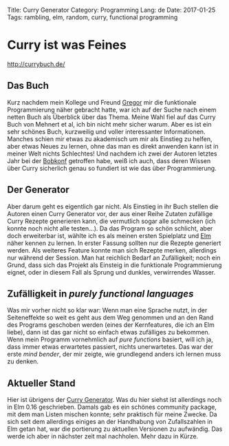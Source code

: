 Title: Curry Generator
Category: Programming
Lang: de
Date: 2017-01-25
Tags: rambling, elm, random, curry, functional programming

# Curry ist was Feines
http://currybuch.de/
## Das Buch
Kurz nachdem mein Kollege und Freund [Gregor](www.gregor.codes) mir die funktionale Programmierung näher gebracht hatte, war ich auf der Suche nach einem netten Buch als Überblick über das Thema. Meine Wahl fiel auf das Curry Buch von Mehnert et al, ich bin nicht mehr sicher warum. Aber es ist ein sehr schönes Buch, kurzweilig und voller interessanter Informationen. Manches schien mir etwas zu akademisch um mir als Einstieg zu helfen, aber etwas Neues zu lernen, ohne das man es direkt anwenden kann ist in meiner Welt nichts Schlechtes! Und nachdem ich zwei der Autoren letztes Jahr bei der [Bobkonf]() getroffen habe, weiß ich auch, dass deren Wissen über Curry sicherlich genau so fundiert ist wie das über Programmierung.

## Der Generator
Aber darum geht es eigentlich gar nicht. Als Einstieg in ihr Buch stellen die Autoren einen Curry Generator vor, der aus einer Reihe Zutaten zufällige Curry Rezepte generieren kann, die vermutlich sogar alle schmecken (ich konnte noch nicht alle testen...). Da das Program so schön schlicht, aber doch erweiterbar ist, wählte ich es als meinen ersten Spielplatz und [Elm]() näher kennen zu lernen. In erster Fassung sollten nur die Rezepte generiert werden. Als weiteres Feature konnte man sich Rezepte merken, allerdings nur während der Session. Man hat reichlich Bedarf an Zufälligkeit; noch ein Grund, dass sich das Projekt als Einsteig in die funktionale Programmierung eignet, oder in diesem Fall als Sprung und dunkles, verwirrendes Wasser.

## Zufälligkeit in _purely functional languages_
Was mir vorher nicht so klar war: Wenn man eine Sprache nutzt, in der Seiteneffekte so weit es geht aus dem Weg genommen und an den Rand des Programs geschoben werden (eines der Kernfeatures, die ich an Elm liebe), dann ist das gar nicht so einfach etwas zufälliges zu bekommen. Wenn mein Programm vornehmlich auf _pure functions_ basiert, will ich ja, dass immer etwas erwartetes passiert, nichts unerwartetes. Das war der erste _mind bender_, der mir zeigte, wie grundlegend anders ich lernen muss zu denken.

## Aktueller Stand
Hier ist übrigens der [Curry Generator](playground/curry). Was du hier siehst ist allerdings noch in Elm 0.16 geschrieben. Damals gab es ein schönes community package, mit dem man Listen mischen konnte; sehr praktisch für meine Zwecke. Da sich seit dem allerdings einiges an der Handhabung von Zufallszahlen in Elm getan hat, war die portierung zu aktuellen Versionen zu aufwändig. Das werde ich aber in nächster zeit mal nachholen. Mehr dazu in Kürze.